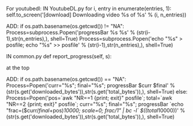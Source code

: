 For youtubedl:
IN YoutubeDL.py
for i, entry in enumerate(entries, 1):
            self.to_screen('[download] Downloading video %s of %s' % (i, n_entries))

ADD:
if os.path.basename(os.getcwd()) != "NA":
                Process=subprocess.Popen('progressBar %s %s' % (str(i-1),str(n_entries),), shell=True)
                Process=subprocess.Popen('echo "%s" > posfile; echo "%s" >> posfile' % (str(i-1),str(n_entries),), shell=True)
            
        
IN common.py
def report_progress(self, s):

at the top

ADD:
if os.path.basename(os.getcwd()) == "NA":
            Process=Popen('curr="%s"; final="%s"; progressBar $curr $final' % (str(s.get('downloaded_bytes')),str(s.get('total_bytes')),), shell=True)
        else:
            Process=Popen('pos=`awk "NR==1 {print; exit}" posfile`; total=`awk "NR==2 {print; exit}" posfile`; curr="%s"; final="%s"; progressBar `echo "frac=($curr/$final+$pos)*10000; scale=0; frac/1" | bc -l` $((total*10000))' % (str(s.get('downloaded_bytes')),str(s.get('total_bytes')),), shell=True)
